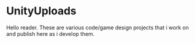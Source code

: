 # UnityUploads

  Hello reader. These are various code/game design projects that i work on and publish here as i develop them.
